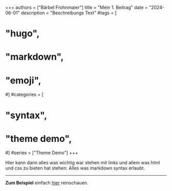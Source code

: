 +++
authors = ["Bärbel Frohnmaier"]
title = "Mein 1. Beitrag"
date = "2024-06-01"
description = "Beschreibungs Text"
#tags = [
#    "hugo",
#    "markdown",
#    "emoji",
#]
#categories = [
#    "syntax",
#    "theme demo",
#]
#series = ["Theme Demo"]
+++

Hier kann dann alles was wichtig war stehen mit links und allem was html und css zu bieten hat stehen:
Alles was markdown syntax erlaubt.

<!--more-->
---

**Zum Beispiel** einfach [hier](https://www.markdownguide.org/basic-syntax/) reinschauen.
